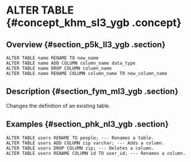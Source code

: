 # ALTER TABLE {#concept_khm_sl3_ygb .concept}

## Overview {#section_p5k_ll3_ygb .section}

```
ALTER TABLE name RENAME TO new_name
ALTER TABLE name ADD COLUMN column_name data_type
ALTER TABLE name DROP COLUMN column_name
ALTER TABLE name RENAME COLUMN column_name TO new_column_name
```

## Description {#section_fym_ml3_ygb .section}

Changes the definition of an existing table.

## Examples {#section_phk_nl3_ygb .section}

```
ALTER TABLE users RENAME TO people; --- Renames a table.
ALTER TABLE users ADD COLUMN zip varchar; --- Adds a column.
ALTER TABLE users DROP COLUMN zip; --- Deletes a column.
ALTER TABLE users RENAME COLUMN id TO user_id; --- Renames a column.
```

